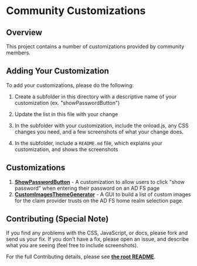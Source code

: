 # Community Customizations 

## Overview

This project contains a number of customizations provided by community members. 

## Adding Your Customization

To add your customizations, please do the following: 

1. Create a subfolder in this directory with a descriptive name of your customization (ex. "showPasswordButton")

2. Update the list in this file with your change 

3. In the subfolder with your customization, include the onload.js, any CSS changes you need, and a few screenshots of what your change does.
    
4. In the subfolder, include a `README.md` file, which explains your customization, and shows the screenshots 


## Customizations

1. __[ShowPasswordButton](ShowPasswordButton)__ - A customization to allow users to click "show password" when entering their password on an AD FS page
2. __[CustomImagesThemeGenerator](CustomImagesThemeGenerator)__ - A GUI to build a list of custom images for the claim provider trusts on the AD FS home realm selection page.

## Contributing (Special Note)

If you find any problems with the CSS, JavaScript, or docs, please fork and send us your fix. If you don't have a fix, please open an issue, and describe what you are seeing (feel free to include screenshots).

For the full Contributing details, please see __[the root README](../README.md)__.
